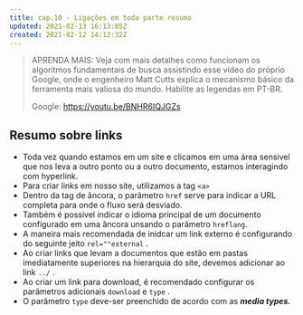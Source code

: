```yaml
---
title: cap.10 - Ligações em toda parte resumo
updated: 2021-02-13 16:13:05Z
created: 2021-02-12 14:12:32Z
---
```


> APRENDA MAIS: Veja com mais detalhes como funcionam os algoritmos fundamentais de busca assistindo esse vídeo do próprio Google, onde o engenheiro Matt Cutts explica o mecanismo básico da ferramenta mais valiosa do mundo. Habilite as legendas em PT-BR.
> 
> Google: https://youtu.be/BNHR6IQJGZs

## Resumo sobre links

- Toda vez quando estamos em um site e clicamos em uma área sensivel que nos leva a outro ponto ou a outro documento, estamos interagindo com hyperlink.
- Para criar links em nosso site, utilizamos a tag `<a>`
- Dentro da tag de âncora, o parâmetro `href` serve para indicar a URL completa para onde o fluxo será desviado.
- Também é possivel indicar o idioma principal de um documento configurado em uma âncora unsando o parâmetro `hreflang`.
- A maneira mais recomendada de inidcar um link externo é configurando do seguinte jeito `rel=""external` .
- Ao criar links que levam a documentos que estão em pastas imediatamente superiores na hierarquia do site, devemos adicionar ao link `../` .
- Ao criar um link para download, é recomendado configurar os parâmetros adicionais `download` e `type` .
- O parâmetro `type` deve-ser preenchido de acordo com as ***media types.***